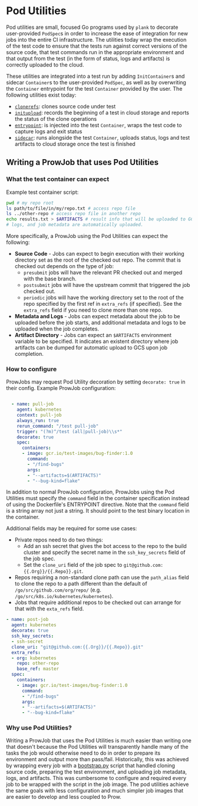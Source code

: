 # Pod Utilities

Pod utilities are small, focused Go programs used by `plank` to decorate user-provided `PodSpec`s
in order to increase the ease of integration for new jobs into the entire CI infrastructure. The
utilities today wrap the execution of the test code to ensure that the tests run against correct
versions of the source code, that test commands run in the appropriate environment and that output
from the test (in the form of status, logs and artifacts) is correctly uploaded to the cloud.

These utilities are integrated into a test run by adding `InitContainer`s and sidecar `Container`s
to the user-provided `PodSpec`, as well as by overwriting the `Container` entrypoint for the test
`Container` provided by the user. The following utilities exist today:

 - [`clonerefs`](./cmd/clonerefs/README.md): clones source code under test
 - [`initupload`](./cmd/initupload/README.md): records the beginning of a test in cloud storage
   and reports the status of the clone operations
 - [`entrypoint`](./cmd/entrypoint/README.md): is injected into the test `Container`, wraps the
   test code to capture logs and exit status
 - [`sidecar`](./cmd/sidecar/README.md): runs alongside the test `Container`, uploads status, logs
   and test artifacts to cloud storage once the test is finished

## Writing a ProwJob that uses Pod Utilities

### What the test container can expect

Example test container script:
```bash
pwd # my repo root
ls path/to/file/in/my/repo.txt # access repo file
ls ../other-repo # access repo file in another repo
echo results.txt > $ARTIFACTS # result info that will be uploaded to GCS.
# logs, and job metadata are automatically uploaded.
```

More specifically, a ProwJob using the Pod Utilities can expect the following:
- **Source Code** - Jobs can expect to begin execution with their working
directory set as the root of the checked out repo. The commit that is checked
out depends on the type of job:
	- `presubmit` jobs will have the relevant PR checked out and merged with the base branch.
	- `postsubmit` jobs will have the upstream commit that triggered the job checked out.
	- `periodic` jobs will have the working directory set to the root of the repo specified by the first ref in `extra_refs` (if specified).
See the `extra_refs` field if you need to clone more than one repo.
- **Metadata and Logs** - Jobs can expect metadata about the job to be uploaded
before the job starts, and additional metadata and logs to be uploaded when the
job completes.
- **Artifact Directory** - Jobs can expect an `$ARTIFACTS` environment variable
to be specified. It indicates an existent directory where job artifacts can be
dumped for automatic upload to GCS upon job completion.

### How to configure

ProwJobs may request Pod Utility decoration by setting `decorate: true` in their config.
Example ProwJob configuration:
```yaml

  - name: pull-job
    agent: kubernetes
    context: pull-job
    always_run: true
    rerun_command: "/test pull-job"
    trigger: "(?m)^/test (all|pull-job)\\s*"
    decorate: true
    spec:
      containers:
      - image: gcr.io/test-images/bug-finder:1.0
        command:
        - "/find-bugs"
        args:
        - "--artifacts=$(ARTIFACTS)"
        - "--bug-kind=flake"
```

In addition to normal ProwJob configuration, ProwJobs using the Pod Utilities
must specify the `command` field in the container specification instead of using
the Dockerfile's ENTRYPOINT directive. Note that the `command` field is a string
array not just a string. It should point to the test binary location in the container.

Additional fields may be required for some use cases:
- Private repos need to do two things:
	- Add an ssh secret that gives the bot access to the repo to the build cluster
	and specify the secret name in the `ssh_key_secrets` field of the job spec.
	- Set the `clone_uri` field of the job spec to `git@github.com:{{.Org}}/{{.Repo}}.git`.
- Repos requiring a non-standard clone path can use the `path_alias` field
to clone the repo to a path different than the default of `/go/src/github.com/org/repo/` (e.g. `/go/src/k8s.io/kubernetes/kubernetes`).
- Jobs that require additional repos to be checked out can arrange for that with
the `exta_refs` field.

```yaml
- name: post-job
  agent: kubernetes
  decorate: true
  ssh_key_secrets:
  - ssh-secret
  clone_uri: "git@github.com:{{.Org}}/{{.Repo}}.git"
  extra_refs:
  - org: kubernetes
    repo: other-repo
    base_ref: master
  spec:
    containers:
    - image: gcr.io/test-images/bug-finder:1.0
      command:
      - "/find-bugs"
      args:
      - "--artifacts=$(ARTIFACTS)"
      - "--bug-kind=flake"

```

### Why use Pod Utilities?

Writing a ProwJob that uses the Pod Utilities is much easier than writing one
that doesn't because the Pod Utilities will transparently handle many of the
tasks the job would otherwise need to do in order to prepare its environment
and output more than pass/fail. Historically, this was achieved by wrapping
every job with a [bootstrap.py](jenkins/bootstrap.py) script that handled cloning
source code, preparing the test environment, and uploading job metadata, logs,
and artifacts. This was cumbersome to configure and required every job to be
wrapped with the script in the job image. The pod utilities achieve the same goals
with less configuration and much simpler job images that are easier to develop
and less coupled to Prow.
